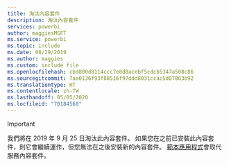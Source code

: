 ```yaml
---
title: 淘汰內容套件
description: 淘汰內容套件
services: powerbi
author: maggiesMSFT
ms.service: powerbi
ms.topic: include
ms.date: 08/29/2019
ms.author: maggies
ms.custom: include file
ms.openlocfilehash: cbd800d8114ccc7e8d8acebf5cdcb5347a508c86
ms.sourcegitcommit: 7aa0136f93f88516f97ddd8031ccac5d07863b92
ms.translationtype: HT
ms.contentlocale: zh-TW
ms.lasthandoff: 05/05/2020
ms.locfileid: "70184568"
---
```

>[!IMPORTANT]
>我們將在 2019 年 9 月 25 日淘汰此內容套件。 如果您在之前已安裝此內容套件，則它會繼續運作，但您無法在之後安裝新的內容套件。 [範本應用程式](https://docs.microsoft.com/power-bi/service-template-apps-overview)會取代服務內容套件。